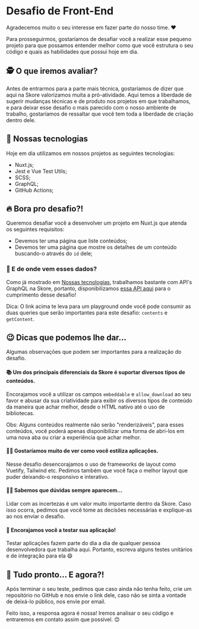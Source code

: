 # Desafio de Front-End
Agradecemos muito o seu interesse em fazer parte do nosso time. ❤️

Para prosseguirmos, gostaríamos de desafiar você a realizar esse pequeno projeto para que possamos entender melhor como que você estrutura o seu código e quais as habilidades que possui hoje em dia.

## 🕵️ O que iremos avaliar?
Antes de entrarmos para a parte mais técnica, gostaríamos de dizer que aqui na Skore valorizamos muita a pró-atividade. Aqui temos a liberdade de sugerir mudanças técnicas e de produto nos projetos em que trabalhamos, e para deixar esse desafio o mais parecido com o nosso ambiente de trabalho, gostaríamos de ressaltar que você tem toda a liberdade de criação dentro dele.

## 🚀 Nossas tecnologias
Hoje em dia utilizamos em nossos projetos as seguintes tecnologias:
- Nuxt.js;
- Jest e Vue Test Utils;
- SCSS;
- GraphQL;
- GitHub Actions;

## 🔥 Bora pro desafio?!
Queremos desafiar você a desenvolver um projeto em Nuxt.js que atenda os seguintes requisitos:
- Devemos ter uma página que liste conteúdos;
- Devemos ter uma página que mostre os detalhes de um conteúdo buscando-o através do `id` dele;

### 💾 E de onde vem esses dados?
Como já mostrado em [Nossas tecnologias](#-nossas-tecnologias), trabalhamos bastante com API's GraphQL na Skore, portanto, disponibilizamos [essa API aqui](https://us-central1-challenge-334613.cloudfunctions.net/api/graphql) para o cumprimento desse desafio!

Dica: O link acima te leva para um playground onde você pode consumir as duas queries que serão importantes para este desafio: `contents` e `getContent`.

## 😉 Dicas que podemos lhe dar...
Algumas observações que podem ser importantes para a realização do desafio.

#### 📚 Um dos principais diferenciais da Skore é suportar diversos tipos de conteúdos.
Encorajamos você a utilizar os campos `embeddable` e `allow_download` ao seu favor e abusar da sua criatividade para exibir os diversos tipos de conteúdo da maneira que achar melhor, desde o HTML nativo até o uso de bibliotecas.

Obs: Alguns conteúdos realmente não serão "renderizáveis", para esses conteúdos, você poderá apenas disponibilizar uma forma de abri-los em uma nova aba ou criar a experiência que achar melhor.

#### 💅🏿 Gostaríamos muito de ver como você estiliza aplicações.
Nesse desafio desencorajamos o uso de frameworks de layout como Vuetify, Tailwind etc. Pedimos também que você faça o melhor layout que puder deixando-o responsivo e interativo.

#### 🤷‍♀️ Sabemos que dúvidas sempre aparecem...
Lidar com as incertezas é um valor muito importante dentro da Skore. Caso isso ocorra, pedimos que você tome as decisões necessárias e explique-as ao nos enviar o desafio.


#### 🧪 Encorajamos você a testar sua aplicação!
Testar aplicações fazem parte do dia a dia de qualquer pessoa desenvolvedora que trabalha aqui. Portanto, escreva alguns testes unitários e de integração para ela 😄


## 🎉 Tudo pronto... E agora?!
Após terminar o seu teste, pedimos que caso ainda não tenha feito, crie um repositório no GitHub e nos envie o link dele, caso não se sinta a vontade de deixá-lo público, nos envie por email.

Feito isso, a responsa agora é nossa! Iremos analisar o seu código e entraremos em contato assim que possível. 😊
